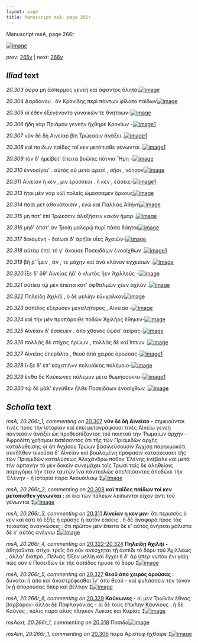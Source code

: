 ```yaml
---
layout: page
title: Manuscript msA, page 266r
---
```


Manuscript msA, page 266r

[![image](http://www.homermultitext.org/iipsrv?OBJ=IIP,1.0&FIF=/project/homer/pyramidal/deepzoom/hmt/vaimg/2017a/VA266RN_0436.tif&WID=100&CVT=JPEG)](http://www.homermultitext.org/ict2/?urn=urn:cite2:hmt:vaimg.2017a:VA266RN_0436)

prev:  [265v](../265v) | next:  [266v](../266v)

## *Iliad* text

*20.303* <a id="20.303"/> ὄφρα μὴ ἄσπερμος γενεὴ καὶ ἄφαντος ὄληται[![image](http://www.homermultitext.org/iipsrv?OBJ=IIP,1.0&FIF=/project/homer/pyramidal/deepzoom/hmt/vaimg/2017a/VA266RN_0436.tif&RGN=0.1922,0.1622,0.4175,0.03015&WID=1000&CVT=JPEG)](http://www.homermultitext.org/ict2/?urn=urn:cite2:hmt:vaimg.2017a:VA266RN_0436@0.1922,0.1622,0.4175,0.03015)

*20.304* <a id="20.304"/> Δαρδάνου . ὃν Κρονίδης περὶ πάντων φίλατο παίδων[![image](http://www.homermultitext.org/iipsrv?OBJ=IIP,1.0&FIF=/project/homer/pyramidal/deepzoom/hmt/vaimg/2017a/VA266RN_0436.tif&RGN=0.2006,0.1835,0.4259,0.02752&WID=1000&CVT=JPEG)](http://www.homermultitext.org/ict2/?urn=urn:cite2:hmt:vaimg.2017a:VA266RN_0436@0.2006,0.1835,0.4259,0.02752)

*20.305* <a id="20.305"/> οἵ ἑθεν ἐξεγένοντο γυναικῶν τε θνητάων-[![image](http://www.homermultitext.org/iipsrv?OBJ=IIP,1.0&FIF=/project/homer/pyramidal/deepzoom/hmt/vaimg/2017a/VA266RN_0436.tif&RGN=0.1969,0.2012,0.3662,0.02669&WID=1000&CVT=JPEG)](http://www.homermultitext.org/ict2/?urn=urn:cite2:hmt:vaimg.2017a:VA266RN_0436@0.1969,0.2012,0.3662,0.02669)

*20.306* <a id="20.306"/> ἤδη γὰρ Πριάμου γενεὴν ἤχθηρε Κρονίων -[![image](http://www.homermultitext.org/iipsrv?OBJ=IIP,1.0&FIF=/project/homer/pyramidal/deepzoom/hmt/vaimg/2017a/VA266RN_0436.tif&RGN=0.2006,0.2210,0.3519,0.02849&WID=1000&CVT=JPEG)](http://www.homermultitext.org/ict2/?urn=urn:cite2:hmt:vaimg.2017a:VA266RN_0436@0.2006,0.2210,0.3519,0.02849)[1](#msAim_20.266r_1)

*20.307* <a id="20.307"/> νῦν δὲ δὴ Αἰνείαο βίη Τρώεσσιν ἀνάξει .[![image](http://www.homermultitext.org/iipsrv?OBJ=IIP,1.0&FIF=/project/homer/pyramidal/deepzoom/hmt/vaimg/2017a/VA266RN_0436.tif&RGN=0.2003,0.2402,0.3467,0.02891&WID=1000&CVT=JPEG)](http://www.homermultitext.org/ict2/?urn=urn:cite2:hmt:vaimg.2017a:VA266RN_0436@0.2003,0.2402,0.3467,0.02891)[1](#msA_20.266r_1)

*20.308* <a id="20.308"/> καὶ παιδων παῖδες τοῖ κεν μετόπισθε γένωνται .[![image](http://www.homermultitext.org/iipsrv?OBJ=IIP,1.0&FIF=/project/homer/pyramidal/deepzoom/hmt/vaimg/2017a/VA266RN_0436.tif&RGN=0.2006,0.2607,0.3838,0.02503&WID=1000&CVT=JPEG)](http://www.homermultitext.org/ict2/?urn=urn:cite2:hmt:vaimg.2017a:VA266RN_0436@0.2006,0.2607,0.3838,0.02503)[1](#msA_20.266r_2)

*20.309* <a id="20.309"/> τὸν δ' ἠμείβετ' ἔπειτα βοῶπις πότνια Ἥρη -[![image](http://www.homermultitext.org/iipsrv?OBJ=IIP,1.0&FIF=/project/homer/pyramidal/deepzoom/hmt/vaimg/2017a/VA266RN_0436.tif&RGN=0.1960,0.2777,0.3709,0.02393&WID=1000&CVT=JPEG)](http://www.homermultitext.org/ict2/?urn=urn:cite2:hmt:vaimg.2017a:VA266RN_0436@0.1960,0.2777,0.3709,0.02393)

*20.310* <a id="20.310"/> ἐννοσίγαι' . αὐτὸς σὺ μετὰ φρεσὶ , σῇσι , νόησον[![image](http://www.homermultitext.org/iipsrv?OBJ=IIP,1.0&FIF=/project/homer/pyramidal/deepzoom/hmt/vaimg/2017a/VA266RN_0436.tif&RGN=0.1947,0.2997,0.3716,0.02503&WID=1000&CVT=JPEG)](http://www.homermultitext.org/ict2/?urn=urn:cite2:hmt:vaimg.2017a:VA266RN_0436@0.1947,0.2997,0.3716,0.02503)

*20.311* <a id="20.311"/> Αἰνείαν ἤ κέν , μιν ἐρύσσεαι . ἤ κεν , ἐάσεις-[![image](http://www.homermultitext.org/iipsrv?OBJ=IIP,1.0&FIF=/project/homer/pyramidal/deepzoom/hmt/vaimg/2017a/VA266RN_0436.tif&RGN=0.1958,0.3166,0.3732,0.03112&WID=1000&CVT=JPEG)](http://www.homermultitext.org/ict2/?urn=urn:cite2:hmt:vaimg.2017a:VA266RN_0436@0.1958,0.3166,0.3732,0.03112)[1](#msA_20.266r_3)

*20.313* <a id="20.313"/> ἤτοι μὲν γὰρ νῶϊ πολεῖς ὠμόσσαμεν ὅρκους[![image](http://www.homermultitext.org/iipsrv?OBJ=IIP,1.0&FIF=/project/homer/pyramidal/deepzoom/hmt/vaimg/2017a/VA266RN_0436.tif&RGN=0.1931,0.3357,0.3675,0.03029&WID=1000&CVT=JPEG)](http://www.homermultitext.org/ict2/?urn=urn:cite2:hmt:vaimg.2017a:VA266RN_0436@0.1931,0.3357,0.3675,0.03029)

*20.314* <a id="20.314"/> πᾶσι μετ αθανάτοισιν , ἐγὼ καὶ Παλλὰς Ἀθήνη[![image](http://www.homermultitext.org/iipsrv?OBJ=IIP,1.0&FIF=/project/homer/pyramidal/deepzoom/hmt/vaimg/2017a/VA266RN_0436.tif&RGN=0.1942,0.3585,0.3895,0.02545&WID=1000&CVT=JPEG)](http://www.homermultitext.org/ict2/?urn=urn:cite2:hmt:vaimg.2017a:VA266RN_0436@0.1942,0.3585,0.3895,0.02545)

*20.315* <a id="20.315"/> μή ποτ' ἐπὶ Τρώεσσιν ἀλεξήσειν κακὸν ῆμαρ .[![image](http://www.homermultitext.org/iipsrv?OBJ=IIP,1.0&FIF=/project/homer/pyramidal/deepzoom/hmt/vaimg/2017a/VA266RN_0436.tif&RGN=0.1982,0.3754,0.3854,0.02988&WID=1000&CVT=JPEG)](http://www.homermultitext.org/ict2/?urn=urn:cite2:hmt:vaimg.2017a:VA266RN_0436@0.1982,0.3754,0.3854,0.02988)

*20.316* <a id="20.316"/> μηδ' ὁπότ' αν Τροίη μαλερῷ πυρὶ πᾶσα δάηται[![image](http://www.homermultitext.org/iipsrv?OBJ=IIP,1.0&FIF=/project/homer/pyramidal/deepzoom/hmt/vaimg/2017a/VA266RN_0436.tif&RGN=0.1982,0.3949,0.4136,0.02683&WID=1000&CVT=JPEG)](http://www.homermultitext.org/ict2/?urn=urn:cite2:hmt:vaimg.2017a:VA266RN_0436@0.1982,0.3949,0.4136,0.02683)

*20.317* <a id="20.317"/> δαιομένη - δαίωσι δ' ἀρήϊοι υἷες Ἀχαιῶν-[![image](http://www.homermultitext.org/iipsrv?OBJ=IIP,1.0&FIF=/project/homer/pyramidal/deepzoom/hmt/vaimg/2017a/VA266RN_0436.tif&RGN=0.1977,0.4126,0.3738,0.03154&WID=1000&CVT=JPEG)](http://www.homermultitext.org/ict2/?urn=urn:cite2:hmt:vaimg.2017a:VA266RN_0436@0.1977,0.4126,0.3738,0.03154)

*20.318* <a id="20.318"/> αὐτὰρ ἐπεὶ τό γ' ἄκουσε Ποσειδάων ἐνοσίχθων .[![image](http://www.homermultitext.org/iipsrv?OBJ=IIP,1.0&FIF=/project/homer/pyramidal/deepzoom/hmt/vaimg/2017a/VA266RN_0436.tif&RGN=0.1833,0.4313,0.4245,0.02808&WID=1000&CVT=JPEG)](http://www.homermultitext.org/ict2/?urn=urn:cite2:hmt:vaimg.2017a:VA266RN_0436@0.1833,0.4313,0.4245,0.02808)[1](#msAext_20.266r_1)

*20.319* <a id="20.319"/> βῆ ῥ' ΐμεν , ἄν , τε μάχην καὶ ἀνὰ κλόνον ἐγχειάων .[![image](http://www.homermultitext.org/iipsrv?OBJ=IIP,1.0&FIF=/project/homer/pyramidal/deepzoom/hmt/vaimg/2017a/VA266RN_0436.tif&RGN=0.1936,0.4502,0.4199,0.02891&WID=1000&CVT=JPEG)](http://www.homermultitext.org/ict2/?urn=urn:cite2:hmt:vaimg.2017a:VA266RN_0436@0.1936,0.4502,0.4199,0.02891)

*20.320* <a id="20.320"/> ΐξε δ' ὅθ' Αἰνείας ἠδ' ὁ κλυτὸς ῆεν Ἀχιλλεύς -[![image](http://www.homermultitext.org/iipsrv?OBJ=IIP,1.0&FIF=/project/homer/pyramidal/deepzoom/hmt/vaimg/2017a/VA266RN_0436.tif&RGN=0.1925,0.4671,0.4118,0.02946&WID=1000&CVT=JPEG)](http://www.homermultitext.org/ict2/?urn=urn:cite2:hmt:vaimg.2017a:VA266RN_0436@0.1925,0.4671,0.4118,0.02946)

*20.321* <a id="20.321"/> αὐτίκα τῷ μὲν ἔπειτα κατ' ὀφθαλμῶν χέεν ἀχλὺν .[![image](http://www.homermultitext.org/iipsrv?OBJ=IIP,1.0&FIF=/project/homer/pyramidal/deepzoom/hmt/vaimg/2017a/VA266RN_0436.tif&RGN=0.1920,0.4896,0.4350,0.02808&WID=1000&CVT=JPEG)](http://www.homermultitext.org/ict2/?urn=urn:cite2:hmt:vaimg.2017a:VA266RN_0436@0.1920,0.4896,0.4350,0.02808)

*20.322* <a id="20.322"/> Πηλείδῃ Ἀχιλῆϊ , ὁ δὲ μελίην εὔ+χαλκον[![image](http://www.homermultitext.org/iipsrv?OBJ=IIP,1.0&FIF=/project/homer/pyramidal/deepzoom/hmt/vaimg/2017a/VA266RN_0436.tif&RGN=0.1872,0.5086,0.3744,0.02503&WID=1000&CVT=JPEG)](http://www.homermultitext.org/ict2/?urn=urn:cite2:hmt:vaimg.2017a:VA266RN_0436@0.1872,0.5086,0.3744,0.02503)

*20.323* <a id="20.323"/> ἀσπίδος ἐξέρυσεν μεγαλήτορος , Αἰνείαο -[![image](http://www.homermultitext.org/iipsrv?OBJ=IIP,1.0&FIF=/project/homer/pyramidal/deepzoom/hmt/vaimg/2017a/VA266RN_0436.tif&RGN=0.1907,0.5264,0.3640,0.02946&WID=1000&CVT=JPEG)](http://www.homermultitext.org/ict2/?urn=urn:cite2:hmt:vaimg.2017a:VA266RN_0436@0.1907,0.5264,0.3640,0.02946)

*20.324* <a id="20.324"/> καὶ τὴν μὲν προπάροιθε ποδῶν Ἀχιλῆος ἔθηκεν-[![image](http://www.homermultitext.org/iipsrv?OBJ=IIP,1.0&FIF=/project/homer/pyramidal/deepzoom/hmt/vaimg/2017a/VA266RN_0436.tif&RGN=0.1953,0.5476,0.4130,0.02766&WID=1000&CVT=JPEG)](http://www.homermultitext.org/ict2/?urn=urn:cite2:hmt:vaimg.2017a:VA266RN_0436@0.1953,0.5476,0.4130,0.02766)

*20.325* <a id="20.325"/> Αἰνείαν δ' ἔσσευεν . ἀπο χθονὸς ὑψόσ' ἀείρας-[![image](http://www.homermultitext.org/iipsrv?OBJ=IIP,1.0&FIF=/project/homer/pyramidal/deepzoom/hmt/vaimg/2017a/VA266RN_0436.tif&RGN=0.1907,0.5679,0.3998,0.02420&WID=1000&CVT=JPEG)](http://www.homermultitext.org/ict2/?urn=urn:cite2:hmt:vaimg.2017a:VA266RN_0436@0.1907,0.5679,0.3998,0.02420)

*20.326* <a id="20.326"/> πολλὰς δὲ στίχας ἡρώων , πολλὰς δὲ καὶ ἵππων .[![image](http://www.homermultitext.org/iipsrv?OBJ=IIP,1.0&FIF=/project/homer/pyramidal/deepzoom/hmt/vaimg/2017a/VA266RN_0436.tif&RGN=0.1890,0.5891,0.4020,0.02379&WID=1000&CVT=JPEG)](http://www.homermultitext.org/ict2/?urn=urn:cite2:hmt:vaimg.2017a:VA266RN_0436@0.1890,0.5891,0.4020,0.02379)

*20.327* <a id="20.327"/> Αἰνείας ὑπερᾶλτο , θεοῦ ἀπὸ χειρὸς ὀρούσας-[![image](http://www.homermultitext.org/iipsrv?OBJ=IIP,1.0&FIF=/project/homer/pyramidal/deepzoom/hmt/vaimg/2017a/VA266RN_0436.tif&RGN=0.1920,0.6068,0.4003,0.02683&WID=1000&CVT=JPEG)](http://www.homermultitext.org/ict2/?urn=urn:cite2:hmt:vaimg.2017a:VA266RN_0436@0.1920,0.6068,0.4003,0.02683)[1](#msA_20.266r_5)

*20.328* <a id="20.328"/> ἴ+ξε δ' ἐπ' εσχατιὴ=ν πολυάϊκος πολέμοιο-[![image](http://www.homermultitext.org/iipsrv?OBJ=IIP,1.0&FIF=/project/homer/pyramidal/deepzoom/hmt/vaimg/2017a/VA266RN_0436.tif&RGN=0.1866,0.6259,0.3784,0.02503&WID=1000&CVT=JPEG)](http://www.homermultitext.org/ict2/?urn=urn:cite2:hmt:vaimg.2017a:VA266RN_0436@0.1866,0.6259,0.3784,0.02503)

*20.329* <a id="20.329"/> ἔνθα δε Καύκωνες πόλεμον μέτα θωρήσσοντο-[![image](http://www.homermultitext.org/iipsrv?OBJ=IIP,1.0&FIF=/project/homer/pyramidal/deepzoom/hmt/vaimg/2017a/VA266RN_0436.tif&RGN=0.1931,0.6444,0.4084,0.02379&WID=1000&CVT=JPEG)](http://www.homermultitext.org/ict2/?urn=urn:cite2:hmt:vaimg.2017a:VA266RN_0436@0.1931,0.6444,0.4084,0.02379)[1](#msA_20.266r_6)

*20.330* <a id="20.330"/> τῷ δὲ μάλ' ἐγγύθεν ἦλθε Ποσειδάων ἐνοσίχθων .[![image](http://www.homermultitext.org/iipsrv?OBJ=IIP,1.0&FIF=/project/homer/pyramidal/deepzoom/hmt/vaimg/2017a/VA266RN_0436.tif&RGN=0.1890,0.6639,0.4210,0.02503&WID=1000&CVT=JPEG)](http://www.homermultitext.org/ict2/?urn=urn:cite2:hmt:vaimg.2017a:VA266RN_0436@0.1890,0.6639,0.4210,0.02503)

## *Scholia* text

*msA, 20.266r_1, commenting on* [20.307](#20.307)  <a id="msA_20.266r_1"/> **νῦν δὲ δὴ Αἰνείαο -** σημειοῦνται τινὲς πρὸς τὴν ἰστορίαν καὶ ἐπεὶ μεταγράφουσι τινὲς Αἰνείω γενεὴ πάντεσσιν ἀνάξει ὡς προθεσπίζοντος τοῦ ποιητοῦ τὴν Ῥωμαίων ἀρχήν - Ἀφροδίτη χρῆσμου ἐκπέσοντος ὅτι τῆς τῶν Πριαμιδῶν ἀρχῆς καταλυθείσης οἱ ἀπ Αγχίσου Τρώων βασιλεύσουσιν Ἀγχίσῃ παρηκμακότι συνῆλθεν τεκοῦσα δ' Αἰνείαν καὶ βουλομένη πρόφασιν κατασκευασι τῆς τῶν Πριαμιδῶν καταλύσεως Ἀλεχάνδρω πόθον Ἑλένης ἐνέβαλε καὶ μετὰ τὴν ἀρπαγὴν τὸ μὲν δοκεῖν συνεμάχει τοῖς Τρωσὶ ταῖς δὲ ἀληθείαις παρηγόρει τὴν τταν ταυτῶν ἵνα πάντεσλῶς ἀπελπίσαντες ἀποδῶσι τὴν Ἑλένην - ἡ ἰστορία παρα Ἀκουσιλαῳ ⁑[![image](http://www.homermultitext.org/iipsrv?OBJ=IIP,1.0&FIF=/project/homer/pyramidal/deepzoom/hmt/vaimg/2017a/VA266RN_0436.tif&RGN=0.1984,0.06570,0.6290,0.08755&WID=1000&CVT=JPEG)](http://www.homermultitext.org/ict2/?urn=urn:cite2:hmt:vaimg.2017a:VA266RN_0436@0.1984,0.06570,0.6290,0.08755)

*msA, 20.266r_2, commenting on* [20.308](#20.308)  <a id="msA_20.266r_2"/> **καὶ παῖδες παίδων τοί κεν μετοπισθεν γένωνται :** αἱ δια τῶν πόλεων λείπωνται εῖχον ἀντι τοῦ γένωνται ⁑[![image](http://www.homermultitext.org/iipsrv?OBJ=IIP,1.0&FIF=/project/homer/pyramidal/deepzoom/hmt/vaimg/2017a/VA266RN_0436.tif&RGN=0.4766,0.1380,0.3626,0.03831&WID=1000&CVT=JPEG)](http://www.homermultitext.org/ict2/?urn=urn:cite2:hmt:vaimg.2017a:VA266RN_0436@0.4766,0.1380,0.3626,0.03831)

*msA, 20.266r_3, commenting on* [20.311](#20.311)  <a id="msA_20.266r_3"/> **Αἰνείαν η κεν μιν-** ὅτι περισσὸς ὁ κεν καὶ ἐστι τὸ ἑξῆς ὴ ερύσῃς ἢ αὐτὸν ἐάσεις . ἡ δὲ ἀναφορὰ προς τὰς τοιαύτας ἀναγνώσεις : ὅτι πρῶτον μὲν ἔπειτα δέ κ' αὐτὸς ὀνήσεαι μάλιστα δέ κ' αὐτὸς ἀνέγνω ⁑[![image](http://www.homermultitext.org/iipsrv?OBJ=IIP,1.0&FIF=/project/homer/pyramidal/deepzoom/hmt/vaimg/2017a/VA266RN_0436.tif&RGN=0.6242,0.1714,0.2023,0.07593&WID=1000&CVT=JPEG)](http://www.homermultitext.org/ict2/?urn=urn:cite2:hmt:vaimg.2017a:VA266RN_0436@0.6242,0.1714,0.2023,0.07593)

*msA, 20.266r_4, commenting on* [20.322-20.324](#20.322-20.324)  <a id="msA_20.266r_4"/> **Πηλείδῃ Ἀχιλῆϊ -** ἀθητοῦνται στίχοι τρεῖς ὅτι οὐκ ανέσχηται τῇ ἀσπίδι τὸ δόρυ τοῦ Ἀχιλλέως , ἀλλα' διαπρὸ , Πελιὰς ἤϊξεν μελίη καὶ ἔγχει ἡ δ' ὰρ ὑπερ νώτου ἐνι γαίῃ πῶς οῦν ὁ Ποσειδῶν ἐκ τῆς ἀσπίδος ἤρυσε τὸ δόρυ ⁑[![image](http://www.homermultitext.org/iipsrv?OBJ=IIP,1.0&FIF=/project/homer/pyramidal/deepzoom/hmt/vaimg/2017a/VA266RN_0436.tif&RGN=0.1632,0.6972,0.6286,0.03126&WID=1000&CVT=JPEG)](http://www.homermultitext.org/ict2/?urn=urn:cite2:hmt:vaimg.2017a:VA266RN_0436@0.1632,0.6972,0.6286,0.03126)

*msA, 20.266r_5, commenting on* [20.327](#20.327)  <a id="msA_20.266r_5"/> **θεοῦ ἀπο χειρὸς ὀρούσας :** δύναται ἡ απο καὶ ἀναστρέφεσθαι ἵν' ἀπο θεοῦ - καὶ φυλάσσειν τὸν τόνον ἵν ᾖ ἀπορούσας ὅπερ καὶ βέλτιον ⁑[![image](http://www.homermultitext.org/iipsrv?OBJ=IIP,1.0&FIF=/project/homer/pyramidal/deepzoom/hmt/vaimg/2017a/VA266RN_0436.tif&RGN=0.1658,0.7264,0.6358,0.03071&WID=1000&CVT=JPEG)](http://www.homermultitext.org/ict2/?urn=urn:cite2:hmt:vaimg.2017a:VA266RN_0436@0.1658,0.7264,0.6358,0.03071)

*msA, 20.266r_6, commenting on* [20.329](#20.329)  <a id="msA_20.266r_6"/> **Καύκωνες -** οἱ μεν Τρωϊκὸν ἔθνος βάρβαρον- ἄλλοι δὲ Παφλαγονίας - οἱ δὲ τοὺς ἐπίκλην Καυνίους . ἡ δὲ Καῦνος , πόλις παρὰ αλος πλησιον Λυκιας και Καρίας ⁑[![image](http://www.homermultitext.org/iipsrv?OBJ=IIP,1.0&FIF=/project/homer/pyramidal/deepzoom/hmt/vaimg/2017a/VA266RN_0436.tif&RGN=0.1940,0.7391,0.5879,0.03651&WID=1000&CVT=JPEG)](http://www.homermultitext.org/ict2/?urn=urn:cite2:hmt:vaimg.2017a:VA266RN_0436@0.1940,0.7391,0.5879,0.03651)

*msAext, 20.266r_1, commenting on* [20.318](#20.318)  <a id="msAext_20.266r_1"/> Ποσιδα[![image](http://www.homermultitext.org/iipsrv?OBJ=IIP,1.0&FIF=/project/homer/pyramidal/deepzoom/hmt/vaimg/2017a/VA266RN_0436.tif&RGN=0.8165,0.4382,0.06374,0.02476&WID=1000&CVT=JPEG)](http://www.homermultitext.org/ict2/?urn=urn:cite2:hmt:vaimg.2017a:VA266RN_0436@0.8165,0.4382,0.06374,0.02476)

*msAim, 20.266r_1, commenting on* [20.306](#20.306)  <a id="msAim_20.266r_1"/> παρα Ἀριστοφ ήχθαιρε ⁑[![image](http://www.homermultitext.org/iipsrv?OBJ=IIP,1.0&FIF=/project/homer/pyramidal/deepzoom/hmt/vaimg/2017a/VA266RN_0436.tif&RGN=0.5617,0.2267,0.06227,0.03223&WID=1000&CVT=JPEG)](http://www.homermultitext.org/ict2/?urn=urn:cite2:hmt:vaimg.2017a:VA266RN_0436@0.5617,0.2267,0.06227,0.03223)